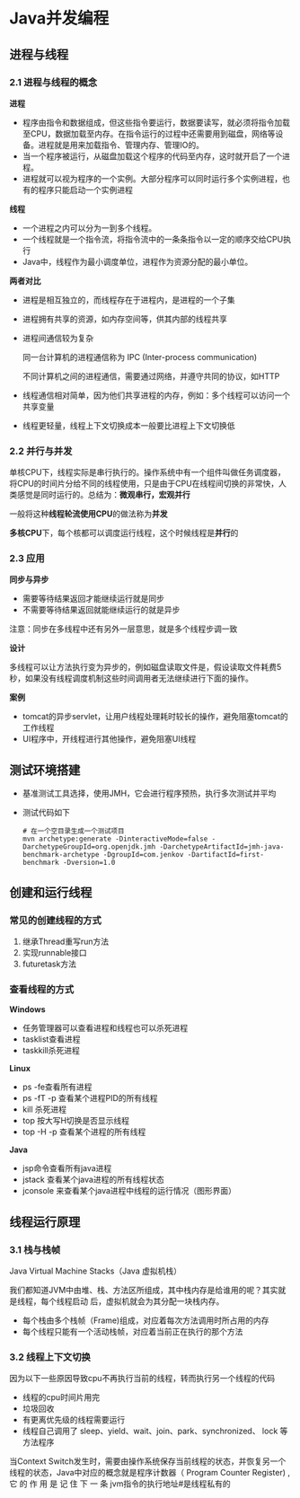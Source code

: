 # Java并发编程

## 进程与线程

### 2.1 进程与线程的概念

**进程**

* 程序由指令和数据组成，但这些指令要运行，数据要读写，就必须将指令加载至CPU，数据加载至内存。在指令运行的过程中还需要用到磁盘，网络等设备。进程就是用来加载指令、管理内存、管理IO的。
* 当一个程序被运行，从磁盘加载这个程序的代码至内存，这时就开启了一个进程。
* 进程就可以视为程序的一个实例。大部分程序可以同时运行多个实例进程，也有的程序只能启动一个实例进程

**线程**

* 一个进程之内可以分为一到多个线程。
* 一个线程就是一个指令流，将指令流中的一条条指令以一定的顺序交给CPU执行
* Java中，线程作为最小调度单位，进程作为资源分配的最小单位。

**两者对比**

* 进程是相互独立的，而线程存在于进程内，是进程的一个子集

* 进程拥有共享的资源，如内存空间等，供其内部的线程共享

* 进程间通信较为复杂

  同一台计算机的进程通信称为 IPC (Inter-process communication)

  不同计算机之间的进程通信，需要通过网络，并遵守共同的协议，如HTTP

* 线程通信相对简单，因为他们共享进程的内存，例如：多个线程可以访问一个共享变量

* 线程更轻量，线程上下文切换成本一般要比进程上下文切换低

### 2.2 并行与并发

单核CPU下，线程实际是串行执行的。操作系统中有一个组件叫做任务调度器，将CPU的时间片分给不同的线程使用，只是由于CPU在线程间切换的非常快，人类感觉是同时运行的。总结为：**微观串行，宏观并行**

一般将这种**线程轮流使用CPU**的做法称为**并发**

**多核CPU**下，每个核都可以调度运行线程，这个时候线程是**并行**的

### 2.3 应用

**同步与异步**

* 需要等待结果返回才能继续运行就是同步
* 不需要等待结果返回就能继续运行的就是异步

注意：同步在多线程中还有另外一层意思，就是多个线程步调一致

**设计**

多线程可以让方法执行变为异步的，例如磁盘读取文件是，假设读取文件耗费5秒，如果没有线程调度机制这些时间调用者无法继续进行下面的操作。

**案例**

* tomcat的异步servlet，让用户线程处理耗时较长的操作，避免阻塞tomcat的工作线程
* UI程序中，开线程进行其他操作，避免阻塞UI线程



## 测试环境搭建

* 基准测试工具选择，使用JMH，它会进行程序预热，执行多次测试并平均

* 测试代码如下

  ```shell
  # 在一个空目录生成一个测试项目
  mvn archetype:generate -DinteractiveMode=false -DarchetypeGroupId=org.openjdk.jmh -DarchetypeArtifactId=jmh-java-benchmark-archetype -DgroupId=com.jenkov -DartifactId=first-benchmark -Dversion=1.0
  ```
## 创建和运行线程

### 常见的创建线程的方式

1. 继承Thread重写run方法
2. 实现runnable接口
3. futuretask方法

### 查看线程的方式

**Windows**

* 任务管理器可以查看进程和线程也可以杀死进程
* tasklist查看进程
* taskkill杀死进程

**Linux**

* ps -fe查看所有进程
* ps -fT -p <PID> 查看某个进程PID的所有线程
* kill 杀死进程
* top 按大写H切换是否显示线程
* top -H -p  <PID> 查看某个进程的所有线程

**Java**

* jsp命令查看所有java进程
* jstack <PID> 查看某个java进程的所有线程状态
* jconsole 来查看某个java进程中线程的运行情况（图形界面）

## 线程运行原理

### 3.1 栈与栈帧

Java Virtual Machine Stacks（Java 虚拟机栈）

我们都知道JVM中由堆、栈、方法区所组成，其中栈内存是给谁用的呢？其实就是线程，每个线程启动 
后，虚拟机就会为其分配一块栈内存。

* 每个栈由多个栈帧（Frame)组成，对应着每次方法调用时所占用的内存 
* 每个线程只能有一个活动栈帧，对应着当前正在执行的那个方法

### 3.2 线程上下文切换

因为以下一些原因导致cpu不再执行当前的线程，转而执行另一个线程的代码

* 线程的cpu时间片用完 
* 垃圾回收
* 有更离优先级的线程需要运行
*  线程自己调用了 sleep、yield、wait、join、park、synchronized、 lock 等方法程序

当Context Switch发生时，需要由操作系统保存当前线程的状态，并恢复另一个线程的状态，Java中对应的概念就是程序计数器（ Program Counter Register) , 它 的 作 用 是 记 住 下 一 条 jvm指令的执行地址#是线程私有的